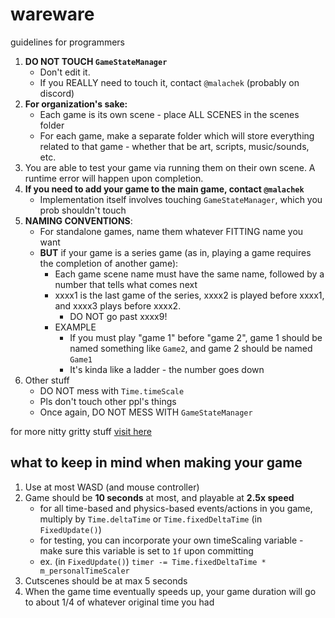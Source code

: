 
# wareware
guidelines for programmers

1. **DO NOT TOUCH `GameStateManager`**
	- Don't edit it.
	- If you REALLY need to touch it, contact `@malachek` (probably on discord)
2. **For organization's sake:**
	- Each game is its own scene - place ALL SCENES in the scenes folder
	- For each game, make a separate folder which will store everything related to that game - whether that be art, scripts, music/sounds, etc.
3. You are able to test your game via running them on their own scene. A runtime error will happen upon completion.
4. **If you need to add your game to the main game, contact `@malachek`**
	- Implementation itself involves touching `GameStateManager`, which you prob shouldn't touch
5. **NAMING CONVENTIONS**:
	- For standalone games, name them whatever FITTING name you want
	- **BUT** if your game is a series game (as in, playing a game requires the completion of another game):
		- Each game scene name must have the same name, followed by a number that tells what comes next
		- xxxx1 is the last game of the series, xxxx2 is played before xxxx1, and xxxx3 plays before xxxx2.
			- DO NOT go past xxxx9!
		- EXAMPLE
			- If you must play "game 1" before "game 2", game 1 should be named something like `Game2`, and game 2 should be named `Game1`
			- It's kinda like a ladder - the number goes down
6. Other stuff
	- DO NOT mess with `Time.timeScale`
	- Pls don't touch other ppl's things
	- Once again, DO NOT MESS WITH `GameStateManager`

for more nitty gritty stuff [visit here](https://docs.google.com/presentation/d/1vIjF57sc7jkjwu0rifCEWk9eGBuCtRijw-2tifI1-xg/edit?usp=sharing)
## what to keep in mind when making your game
1. Use at most WASD (and mouse controller)
2. Game should be **10 seconds** at most, and playable at **2.5x speed**
	- for all time-based and physics-based events/actions in you game, multiply by `Time.deltaTime` or `Time.fixedDeltaTime` (in `FixedUpdate()`)
	- for testing, you can incorporate your own timeScaling variable - make sure this variable is set to `1f` upon committing
	- ex. (in `FixedUpdate()`) `timer -= Time.fixedDeltaTime * m_personalTimeScaler`
4. Cutscenes should be at max 5 seconds
5. When the game time eventually speeds up, your game duration will go to about 1/4 of whatever original time you had
